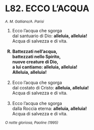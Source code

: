 # L82. ECCO L’ACQUA

<sub><i>A. M. Galliano/A. Parisi</i></sub>
<ol>
  <li>Ecco l’acqua che sgorga<br>
    dal santuario di Dio: <b>alleluia, alleluia!</b><br>
    Acqua di salvezza e di vita.</li><br>
  <b><li type="A" value="18">Battezzati nell’acqua,<br>
    battezzati nello Spirito,<br>
    nuove creature di Dio,<br>
    a lui cantiamo: alleluia, alleluia!<br>
    Alleluia, alleluia!</li></b><br>
  <li value="2">Ecco l’acqua che sgorga<br>
    dal costato di Cristo: <b>alleluia, alleluia!</b><br>
    Acqua di salvezza e di vita.</li><br>
  <li>Ecco l’acqua che sgorga<br>
    dalla Roccia eterna: <b>alleluia, alleluia!</b><br>
    Acqua di salvezza e di vita.</li>
</ol>
<sub><i>O notte gloriosa, Paoline (1995)</i></sub>
